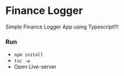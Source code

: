 # Finance Logger

Simple Finance Logger App using Typescript!!!

### Run

- `npm install`
- `tsc -w`
- Open Live-server
